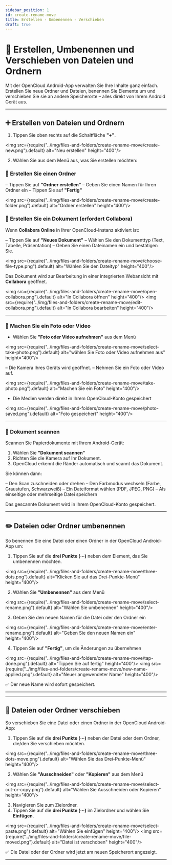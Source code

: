 ```yaml
---
sidebar_position: 1
id: create-rename-move
title: Erstellen - Umbenennen - Verschieben
draft: true
---
```


# 📁 Erstellen, Umbenennen und Verschieben von Dateien und Ordnern

Mit der OpenCloud Android-App verwalten Sie Ihre Inhalte ganz einfach. Erstellen Sie neue Ordner und Dateien, benennen Sie Elemente um und verschieben Sie sie an andere Speicherorte – alles direkt von Ihrem Android Gerät aus.

---

## ➕ Erstellen von Dateien und Ordnern

1. Tippen Sie oben rechts auf die Schaltfläche **"+"**.

<img src={require("../img/files-and-folders/create-rename-move/create-new.png").default} alt="Neu erstellen" height="400"/>

2. Wählen Sie aus dem Menü aus, was Sie erstellen möchten:

### 📂 Erstellen Sie einen Ordner

– Tippen Sie auf **"Ordner erstellen"**
– Geben Sie einen Namen für Ihren Ordner ein
– Tippen Sie auf **"Fertig"**

<img src={require("../img/files-and-folders/create-rename-move/create-folder.png").default} alt="Ordner erstellen" height="400"/>

### 📄 Erstellen Sie ein Dokument (erfordert Collabora)

Wenn **Collabora Online** in Ihrer OpenCloud-Instanz aktiviert ist:

– Tippen Sie auf **"Neues Dokument"**
– Wählen Sie den Dokumenttyp (Text, Tabelle, Präsentation)
– Geben Sie einen Dateinamen ein und bestätigen Sie.

<img src={require("../img/files-and-folders/create-rename-move/choose-file-type.png").default} alt="Wählen Sie den Dateityp" height="400"/>

Das Dokument wird zur Bearbeitung in einer integrierten Webansicht mit **Collabora** geöffnet.

<img src={require("../img/files-and-folders/create-rename-move/open-collabora.png").default} alt="In Collabora öffnen" height="400"/>
<img src={require("../img/files-and-folders/create-rename-move/edit-collabora.png").default} alt="In Collabora bearbeiten" height="400"/>

---

### 📸 Machen Sie ein Foto oder Video

- Wählen Sie **"Foto oder Video aufnehmen"** aus dem Menü

<img src={require("../img/files-and-folders/create-rename-move/select-take-photo.png").default} alt="wählen Sie Foto oder Video aufnehmen aus" height="400"/>

– Die Kamera Ihres Geräts wird geöffnet.
– Nehmen Sie ein Foto oder Video auf.

<img src={require("../img/files-and-folders/create-rename-move/take-photo.png").default} alt="Machen Sie ein Foto" height="400"/>

- Die Medien werden direkt in Ihrem OpenCloud-Konto gespeichert

<img src={require("../img/files-and-folders/create-rename-move/photo-saved.png").default} alt="Foto gespeichert" height="400"/>

---

### 📑 Dokument scannen

Scannen Sie Papierdokumente mit Ihrem Android-Gerät:

1. Wählen Sie **"Dokument scannen"**
2. Richten Sie die Kamera auf Ihr Dokument.
3. OpenCloud erkennt die Ränder automatisch und scannt das Dokument.

Sie können dann:

– Den Scan zuschneiden oder drehen
– Den Farbmodus wechseln (Farbe, Graustufen, Schwarzweiß)
– Ein Dateiformat wählen (PDF, JPEG, PNG)
– Als einseitige oder mehrseitige Datei speichern

Das gescannte Dokument wird in Ihrem OpenCloud-Konto gespeichert.

---

## ✏️ Dateien oder Ordner umbenennen

So benennen Sie eine Datei oder einen Ordner in der OpenCloud Android-App um:

1. Tippen Sie auf die **drei Punkte (⋯)** neben dem Element, das Sie umbenennen möchten.

<img src={require("../img/files-and-folders/create-rename-move/three-dots.png").default} alt="Klicken Sie auf das Drei-Punkte-Menü" height="400"/>

2. Wählen Sie **"Umbenennen"** aus dem Menü

<img src={require("../img/files-and-folders/create-rename-move/select-rename.png").default} alt="Wählen Sie umbenennen" height="400"/>

3. Geben Sie den neuen Namen für die Datei oder den Ordner ein

<img src={require("../img/files-and-folders/create-rename-move/enter-rename.png").default} alt="Geben Sie den neuen Namen ein" height="400"/>

4. Tippen Sie auf **"Fertig"**, um die Änderungen zu übernehmen

<img src={require("../img/files-and-folders/create-rename-move/tap-done.png").default} alt="Tippen Sie auf fertig" height="400"/>
<img src={require("../img/files-and-folders/create-rename-move/new-name-applied.png").default} alt="Neuer angewendeter Name" height="400"/>

✅ Der neue Name wird sofort gespeichert.

---


---

## 📁 Dateien oder Ordner verschieben

So verschieben Sie eine Datei oder einen Ordner in der OpenCloud Android-App:

1. Tippen Sie auf die **drei Punkte (⋯)** neben der Datei oder dem Ordner, die/den Sie verschieben möchten.

<img src={require("../img/files-and-folders/create-rename-move/three-dots-move.png").default} alt="Wählen Sie das Drei-Punkte-Menü" height="400"/>

2. Wählen Sie **"Ausschneiden"** oder **"Kopieren"** aus dem Menü

<img src={require("../img/files-and-folders/create-rename-move/select-cut-or-copy.png").default} alt="Wählen Sie Ausschneiden oder Kopieren" height="400"/>

3. Navigieren Sie zum Zielordner.
4. Tippen Sie auf die **drei Punkte (⋯)** im Zielordner und wählen Sie **Einfügen**.

<img src={require("../img/files-and-folders/create-rename-move/select-paste.png").default} alt="Wählen Sie einfügen" height="400"/>
<img src={require("../img/files-and-folders/create-rename-move/file-moved.png").default} alt="Datei ist verschoben" height="400"/>

✅ Die Datei oder der Ordner wird jetzt am neuen Speicherort angezeigt.

---